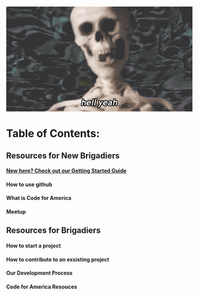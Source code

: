 <!-- TITLE: Welcome to the Wiki -->
<!-- SUBTITLE: A Knowledge base of all things Code for Orlando. -->

![Giphy 26](/uploads/giphy-26.gif "Giphy 26")
# Table of Contents: 
## Resources for New Brigadiers

#### <a href="https://cfo-wiki.herokuapp.com/getting-started">New here? Check out our Getting Started Guide</a>
#### How to use github
#### What is Code for America
#### Meetup

## Resources for Brigadiers

#### How to start a project
#### How to contribute to an exsisting project
#### Our Development Process
#### Code for America Resouces


